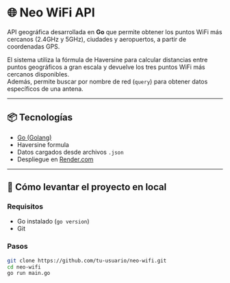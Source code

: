 # 🌐 Neo WiFi API

API geográfica desarrollada en **Go** que permite obtener los puntos WiFi más cercanos (2.4GHz y 5GHz), ciudades y aeropuertos, a partir de coordenadas GPS.

El sistema utiliza la fórmula de Haversine para calcular distancias entre puntos geográficos a gran escala y devuelve los tres puntos WiFi más cercanos disponibles.  
Además, permite buscar por nombre de red (`query`) para obtener datos específicos de una antena.

---

## 📦 Tecnologías

- [Go (Golang)](https://golang.org/)
- Haversine formula
- Datos cargados desde archivos `.json`
- Despliegue en [Render.com](https://render.com)

---

## 🚀 Cómo levantar el proyecto en local

### Requisitos
- Go instalado (`go version`)
- Git

### Pasos

```bash
git clone https://github.com/tu-usuario/neo-wifi.git
cd neo-wifi
go run main.go
